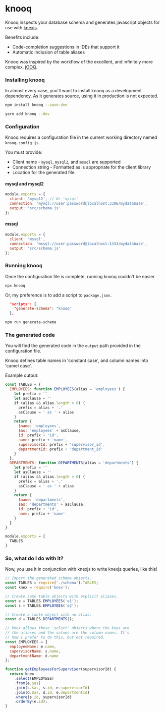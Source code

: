 # knooq

Knooq inspects your database schema and generates javascript
objects for use with [knexjs](http://knexjs.org/).

Benefits include:
* Code-completion suggestions in IDEs that support it
* Automatic inclusion of table aliases

Knooq was inspired by the workflow of the excellent,
and infinitely more complex, [jOOQ](https://www.jooq.org/).
### Installing knooq

In almost every case, you'll want to install knooq as a
development dependency. As it generates source, using it
in production is not expected.

```bash
npm install knooq --save-dev
```

```bash
yarn add knooq --dev
```

### Configuration

Knooq requires a configuration file in the current working
directory named `knooq.config.js`.

You must provide:
* Client name - `mysql`, `mysql2`, and `mssql` are supported
* Connection string - Formatted as is appropriate for the client library
* Location for the generated file.

#### mysql and mysql2
```javascript
module.exports = {
  client: 'mysql2', // Or 'mysql'
  connection: 'mysql://user:password@localhost:3306/mydatabase',
  output: 'src/schema.js'
};
```
#### mssql
```javascript
module.exports = {
  client: 'mssql',
  connection: 'mssql://user:password@localhost:1433/mydatabase',
  output: 'src/schema.js'
};
````
### Running knooq

Once the configuration file is complete, running knooq couldn't
be easier.

```bash
npx knooq
```

Or, my preference is to add a script to `package.json`.

```json
  "scripts": {
    "generate-schema": "knooq"
  },
```

```bash
npm run generate-schema
```

### The generated code

You will find the generated code in the `output` path
provided in the configuration file.

Knooq defines table names in 'constant case', and column names
into 'camel case'. 

Example output:

```javascript
const TABLES = {
  EMPLOYEES: function EMPLOYEES(alias = 'employees') {
    let prefix = ''
    let asClause = ''
    if (alias && alias.length > 0) {
      prefix = alias + '.'
      asClause = ' as ' + alias
    }
    return {
      $name: 'employees',
      $as: 'employees' + asClause,
      id: prefix + 'id',
      name: prefix + 'name',
      supervisorId: prefix + 'supervisor_id',
      departmentId: prefix + 'department_id'
    }
  },
  DEPARTMENTS: function DEPARTMENTS(alias = 'departments') {
    let prefix = ''
    let asClause = ''
    if (alias && alias.length > 0) {
      prefix = alias + '.'
      asClause = ' as ' + alias
    }
    return {
      $name: 'departments',
      $as: 'departments' + asClause,
      id: prefix + 'id',
      name: prefix + 'name'
    }
  }
}

module.exports = {
  TABLES
}
```

### So, what do I do with it?

Now, you use it in conjunction with knexjs to write knexjs queries,
like this!

```javascript
// Import the generated schema objects.
const TABLES = require('./schema').TABLES;
const knex = require('knex');

// Create some table objects with explicit aliases.
const e = TABLES.EMPLOYEES('e1');
const s = TABLES.EMPLOYEES('e2');

// Create a table object with no alias.
const d = TABLES.DEPARTMENTS();

// knex allows these 'select' objects where the keys are
// the aliases and the values are the column names. It's
// how I prefer to do this, but not required.
const EMPLOYEES = {
  employeeName: e.name,
  supervisorName: s.name,
  departmentName: d.name
};

function getEmployeesForSupervisor(supervisorId) {
  return knex
    .select(EMPLOYEES)
    .from(e.$as)
    .join(s.$as, s.id, e.supervisorId)
    .join(d.$as, d.id, e.departmentId)
    .where(s.id, supervisorId)
    .orderBy(e.id);
}
```
